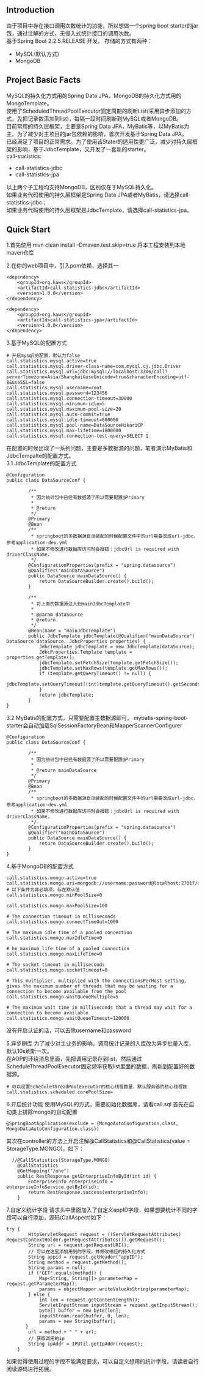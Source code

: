 ## Introduction
由于项目中存在接口调用次数统计的功能，所以想做一个spring boot starter的jar包，通过注解的方式，无侵入式统计接口的调用次数。  
基于Spring Boot 2.2.5.RELEASE 开发。
存储的方式有两种：
- MySQL(默认方式)
- MongoDB  


## Project Basic Facts
MySQL的持久化方式用的Spring Data JPA，MongoDB的持久化方式用的MongoTemplate。  
使用了ScheduledThreadPoolExecutor固定周期的刷新List(采用异步添加的方式，先把记录数添加到list)，每隔一段时间刷新到MySQL或者MongoDB。  
目前常用的持久层框架，主要是Spring Data JPA，MyBatis等，以MyBatis为主。为了减少对主项目的jar包依赖的影响，首次开发基于Spring Data JPA，  
已经满足了项目的正常需求。为了使用该Stater的适用性更广泛，减少对持久层框架的影响，基于JdbcTemplate，又开发了一套新的starter。  
call-statistics:
- call-statistics-jdbc
- call-statistics-jpa  

以上两个子工程均支持MongoDB，区别仅在于MySQL持久化。  
如果业务代码使用的持久层框架是Spring Data JPA或者MyBatis，请选择call-statistics-jdbc；  
如果业务代码使用的持久层框架是JdbcTemplate，请选择call-statistics-jpa。


## Quick Start

1.首先使用 mvn clean install -Dmaven.test.skip=true 将本工程安装到本地maven仓库

2.在你的web项目中，引入pom依赖，选择其一
```
<dependency>
    <groupId>org.kaws</groupId>
    <artifactId>call-statistics-jdbc</artifactId>
    <version>1.0.0</version>
</dependency>

<dependency>
    <groupId>org.kaws</groupId>
    <artifactId>call-statistics-jpa</artifactId>
    <version>1.0.0</version>
</dependency>

```

3.基于MySQL的配置方式
```
# 开启mysql的配置，默认为false
call.statistics.mysql.active=true
call.statistics.mysql.driver-class-name=com.mysql.cj.jdbc.Driver
call.statistics.mysql.url=jdbc:mysql://localhost:3306/call?serverTimezone=Asia/Shanghai&useUnicode=true&characterEncoding=utf-8&useSSL=false
call.statistics.mysql.username=root
call.statistics.mysql.password=123456
call.statistics.mysql.connection-timeout=30000
call.statistics.mysql.minimum-idle=5
call.statistics.mysql.maximum-pool-size=20
call.statistics.mysql.auto-commit=true
call.statistics.mysql.idle-timeout=600000
call.statistics.mysql.pool-name=DataSourceHikariCP
call.statistics.mysql.max-lifetime=1800000
call.statistics.mysql.connection-test-query=SELECT 1
```
在配置的时候出现了一系列问题，主要是多数据源的问题，笔者演示MyBatis和JdbcTempalte的配置方式。  
3.1 JdbcTemplate的配置方式
```
@Configuration
public class DataSourceConf {

        /**
         * 因为统计包中已经有数据源了所以需要配置@Primary
         *
         * @return
         */
        @Primary
        @Bean
        /**
         * springboot的多数据源自动装配的时候配置文件中的url需要改成url-jdbc，参考application-dev.yml
         * 如果不修改进行数据库访问时会报错：jdbcUrl is required with driverClassName.
         */
        @ConfigurationProperties(prefix = "spring.datasource")
        @Qualifier("mainDataSource")
        public DataSource mainDataSource() {
            return DataSourceBuilder.create().build();
        }

        /**
         * 将上面的数据源注入到mainJdbcTemplate中
         *
         * @param dataSource
         * @return
         */
        @Bean(name = "mainJdbcTemplate")
        public JdbcTemplate jdbcTemplate(@Qualifier("mainDataSource") DataSource dataSource, JdbcProperties properties) {
            JdbcTemplate jdbcTemplate = new JdbcTemplate(dataSource);
            JdbcProperties.Template template = properties.getTemplate();
            jdbcTemplate.setFetchSize(template.getFetchSize());
            jdbcTemplate.setMaxRows(template.getMaxRows());
            if (template.getQueryTimeout() != null) {
                jdbcTemplate.setQueryTimeout((int)template.getQueryTimeout().getSeconds());
            }
            return jdbcTemplate;
        }
}
```
3.2 MyBatis的配置方式，只需要配置主数据源即可， mybatis-spring-boot-starter会自动加载SqlSessionFactoryBean和MapperScannerConfigurer
```
@Configuration
public class DataSourceConf {

        /**
         * 因为统计包中已经有数据源了所以需要配置@Primary
         *
         * @return mainDataSource
         */
        @Primary
        @Bean
        /**
         * springboot的多数据源自动装配的时候配置文件中的url需要改成url-jdbc，参考application-dev.yml
         * 如果不修改进行数据库访问时会报错：jdbcUrl is required with driverClassName.
         */
        @ConfigurationProperties(prefix = "spring.datasource")
        @Qualifier("mainDataSource")
        public DataSource mainDataSource() {
            return DataSourceBuilder.create().build();
        }
}
```

4.基于MongoDB的配置方式
```
call.statistics.mongo.active=true
call.statistics.mongo.uri=mongodb://username:password@localhost:27017/database
# 以下条件为非必填项，存在默认值
call.statistics.mongo.minPoolSize=0

call.statistics.mongo.maxPoolSize=100

# The connection timeout in milliseconds
call.statistics.mongo.connectTimeOut=1000

# The maximum idle time of a pooled connection
call.statistics.mongo.maxIdleTime=0

# he maximum life time of a pooled connection
call.statistics.mongo.maxLifeTime=0

# The socket timeout in milliseconds
call.statistics.mongo.socketTimeout=0

# This multiplier, multiplied with the connectionsPerHost setting, gives the maximum number of threads that may be waiting for a connection to become available from the pool
call.statistics.mongo.waitQueueMultiple=5

# The maximum wait time in milliseconds that a thread may wait for a connection to become available
call.statistics.mongo.waitQueueTimeout=120000

```
没有开启认证的话，可以去除username和password 

5.异步刷库
为了减少对主业务的影响，调用统计记录的入库改为异步批量入库，默认10s刷新一次。  
在AOP的环绕消息里面，先把调用记录存到list，然后通过ScheduleThreadPoolExecutor固定频率获取list里面的数据，刷新到配置好的数据源。
```
# 可以设置ScheduleThreadPoolExecutor的核心线程数量，默认服务器的核心线程数
call.statistics.scheduled.corePoolSize=

```

6.开启统计功能
使用MySQL的方式，需要初始化数据库，请看call.sql
首先在启动类上排除mongo的自动配置
```
@SpringBootApplication(exclude = {MongoAutoConfiguration.class, MongoDataAutoConfiguration.class})
```
其次在controller的方法上开启注解@CallStatistics和@CallStatistics(value = StorageType.MONGO)，如下：
```
  //@CallStatistics(StorageType.MONGO)
    @CallStatistics
    @GetMapping("/one")
    public RestResponse getEnterpriseInfoById(int id) {
        EnterpriseInfo enterpriseInfo = enterpriseInfoService.getById(id);
        return RestResponse.success(enterpriseInfo);
    }
```
7.自定义统计字段
请求头中里面加入了自定义appID字段，如果想要统计不同的字段可以自行添加，源码(CallAspect)如下：
```
try {
        HttpServletRequest request = ((ServletRequestAttributes) RequestContextHolder.getRequestAttributes()).getRequest();
        String url = request.getRequestURI();
        // 可以在这里添加用到的字段，并修改相应的持久化方式
        String appid = request.getHeader("appID");
        String method = request.getMethod();
        String params = null;
        if ("GET".equals(method)) {
            Map<String, String[]> parameterMap = request.getParameterMap();
            params = objectMapper.writeValueAsString(parameterMap);
        } else {
            int len = request.getContentLength();
            ServletInputStream inputStream = request.getInputStream();
            byte[] buffer = new byte[len];
            inputStream.read(buffer, 0, len);
            params = new String(buffer);
       }
        url = method + " " + url;
        // 获取调用的ip
        String ipAddr = IPUtil.getIpAddr(request);
    }
```
如果觉得使用过程的字段不能满足要求，可以自定义想用的统计字段。请读者自行阅读源码进行拓展。
